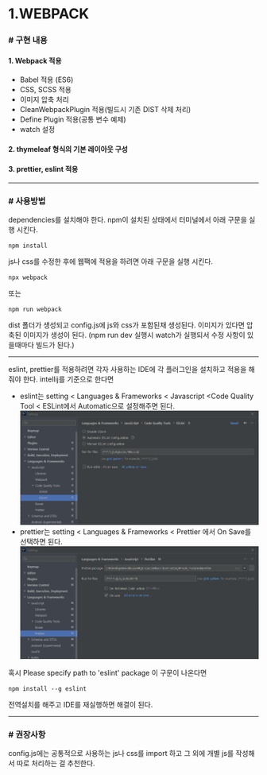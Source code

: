 # 1.WEBPACK

### # 구현 내용
#### 1. Webpack 적용
- Babel 적용 (ES6)
- CSS, SCSS 적용
- 이미지 압축 처리
- CleanWebpackPlugin 적용(빌드시 기존 DIST 삭제 처리)
- Define Plugin 적용(공통 변수 예제)
- watch 설정

#### 2. thymeleaf 형식의 기본 레이아웃 구성

#### 3. prettier, eslint 적용

<hr/>

### # 사용방법
dependencies를 설치해야 한다. npm이 설치된 상태에서 터미널에서 아래 구문을 실행 시킨다.

```
npm install
```

js나 css를 수정한 후에 웹팩에 적용을 하려면 아래 구문을 실행 시킨다.

```
npx webpack 
```
또는

```
npm run webpack
```

dist 폴더가 생성되고 config.js에 js와 css가 포함된채 생성된다. 이미지가 있다면 압축된 이미지가 생성이 된다.
(npm run dev 실행시 watch가 실행되서 수정 사항이 있을때마다 빌드가 된다.)

<hr/>

eslint, prettier를 적용하려면 각자 사용하는 IDE에 각 플러그인을 설치하고 적용을 해줘야 한다.
intellij를 기준으로 한다면
- eslint는 setting < Languages & Frameworks < Javascript <Code Quality Tool < ESLint에서 Automatic으로 설정해주면 된다.
  ![](src/main/resources/static/images/guide/eslint.png)
- prettier는 setting < Languages & Frameworks < Prettier 에서 On Save를 선택하면 된다.
  ![](src/main/resources/static/images/guide/prettier.png)

혹시 Please specify path to 'eslint' package
이 구문이 나온다면
```
npm install --g eslint
```
전역설치를 해주고 IDE를 재실행하면 해결이 된다.

<hr/>

### # 권장사항
config.js에는 공통적으로 사용하는 js나 css를 import 하고 그 외에 개별 js를 작성해서 따로 처리하는 걸 추천한다.






